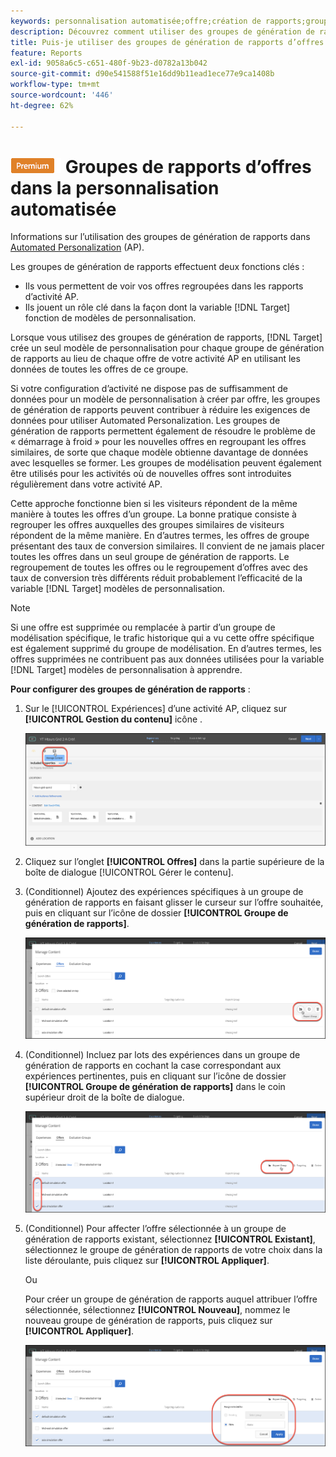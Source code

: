 ```yaml
---
keywords: personnalisation automatisée;offre;création de rapports;groupe;groupe de génération de rapports
description: Découvrez comment utiliser des groupes de génération de rapports d’offres dans Adobe [!DNL Target] Activités Automated Personalization. Utilisation de groupes de génération de rapports, [!DNL Target] crée un seul modèle de personnalisation pour chaque groupe de génération de rapports.
title: Puis-je utiliser des groupes de génération de rapports d’offres dans les activités Automated Personalization ?
feature: Reports
exl-id: 9058a6c5-c651-480f-9b23-d0782a13b042
source-git-commit: d90e541588f51e16dd9b11ead1ece77e9ca1408b
workflow-type: tm+mt
source-wordcount: '446'
ht-degree: 62%

---
```


# ![PREMIUM](/help/main/assets/premium.png) Groupes de rapports d’offres dans la personnalisation automatisée

Informations sur l’utilisation des groupes de génération de rapports dans [Automated Personalization](/help/main/c-activities/t-automated-personalization/automated-personalization.md) (AP).

Les groupes de génération de rapports effectuent deux fonctions clés :

* Ils vous permettent de voir vos offres regroupées dans les rapports d’activité AP.
* Ils jouent un rôle clé dans la façon dont la variable [!DNL Target] fonction de modèles de personnalisation.

Lorsque vous utilisez des groupes de génération de rapports, [!DNL Target] crée un seul modèle de personnalisation pour chaque groupe de génération de rapports au lieu de chaque offre de votre activité AP en utilisant les données de toutes les offres de ce groupe.

Si votre configuration d’activité ne dispose pas de suffisamment de données pour un modèle de personnalisation à créer par offre, les groupes de génération de rapports peuvent contribuer à réduire les exigences de données pour utiliser Automated Personalization. Les groupes de génération de rapports permettent également de résoudre le problème de « démarrage à froid » pour les nouvelles offres en regroupant les offres similaires, de sorte que chaque modèle obtienne davantage de données avec lesquelles se former. Les groupes de modélisation peuvent également être utilisés pour les activités où de nouvelles offres sont introduites régulièrement dans votre activité AP.

Cette approche fonctionne bien si les visiteurs répondent de la même manière à toutes les offres d’un groupe. La bonne pratique consiste à regrouper les offres auxquelles des groupes similaires de visiteurs répondent de la même manière. En d’autres termes, les offres de groupe présentant des taux de conversion similaires. Il convient de ne jamais placer toutes les offres dans un seul groupe de génération de rapports. Le regroupement de toutes les offres ou le regroupement d’offres avec des taux de conversion très différents réduit probablement l’efficacité de la variable [!DNL Target] modèles de personnalisation.

>[!NOTE]
>
>Si une offre est supprimée ou remplacée à partir d’un groupe de modélisation spécifique, le trafic historique qui a vu cette offre spécifique est également supprimé du groupe de modélisation. En d’autres termes, les offres supprimées ne contribuent pas aux données utilisées pour la variable [!DNL Target] modèles de personnalisation à apprendre.

**Pour configurer des groupes de génération de rapports** :

1. Sur le [!UICONTROL Expériences] d’une activité AP, cliquez sur **[!UICONTROL Gestion du contenu]** icône .

   ![](/help/main/c-reports/assets/ap_manage_content.png)

1. Cliquez sur l’onglet **[!UICONTROL Offres]** dans la partie supérieure de la boîte de dialogue [!UICONTROL Gérer le contenu].
1. (Conditionnel) Ajoutez des expériences spécifiques à un groupe de génération de rapports en faisant glisser le curseur sur l’offre souhaitée, puis en cliquant sur l’icône de dossier **[!UICONTROL Groupe de génération de rapports]**.

   ![](/help/main/c-reports/assets/ap_manage_content_2.png)

1. (Conditionnel) Incluez par lots des expériences dans un groupe de génération de rapports en cochant la case correspondant aux expériences pertinentes, puis en cliquant sur l’icône de dossier **[!UICONTROL Groupe de génération de rapports]** dans le coin supérieur droit de la boîte de dialogue.

   ![](/help/main/c-reports/assets/ap_manage_content_3.png)

1. (Conditionnel) Pour affecter l’offre sélectionnée à un groupe de génération de rapports existant, sélectionnez **[!UICONTROL Existant]**, sélectionnez le groupe de génération de rapports de votre choix dans la liste déroulante, puis cliquez sur **[!UICONTROL Appliquer]**.

   Ou

   Pour créer un groupe de génération de rapports auquel attribuer l’offre sélectionnée, sélectionnez **[!UICONTROL Nouveau]**, nommez le nouveau groupe de génération de rapports, puis cliquez sur **[!UICONTROL Appliquer]**.

   ![](/help/main/c-reports/assets/ap_reporting_groups.png)
